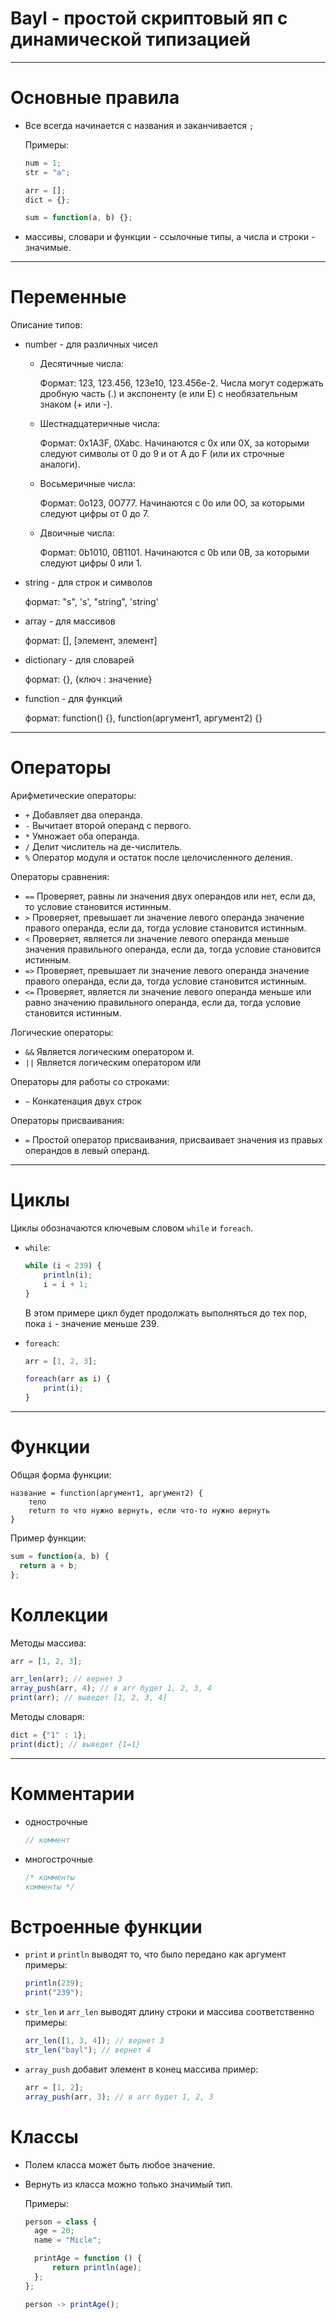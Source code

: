 # Bayl - простой скриптовый яп с динамической типизацией

---
# Основные правила

- Все всегда начинается с названия и заканчивается `;`

  Примеры:
  ```js
  num = 1;
  str = "a";
  
  arr = [];
  dict = {};
  
  sum = function(a, b) {};
  ```
  
- массивы, словари и функции - ссылочные типы, а числа и строки - значимые.
---
# Переменные

Описание типов:

- number - для различных чисел

  - Десятичные числа:

    Формат: 123, 123.456, 123e10, 123.456e-2.
    Числа могут содержать дробную часть (.) и экспоненту (e или E) с необязательным знаком (+ или -).
  
  - Шестнадцатеричные числа:
  
    Формат: 0x1A3F, 0Xabc.
    Начинаются с 0x или 0X, за которыми следуют символы от 0 до 9 и от A до F (или их строчные аналоги).
  
  - Восьмеричные числа:
  
    Формат: 0o123, 0O777.
    Начинаются с 0o или 0O, за которыми следуют цифры от 0 до 7.

  - Двоичные числа:
  
    Формат: 0b1010, 0B1101.
    Начинаются с 0b или 0B, за которыми следуют цифры 0 или 1.

- string - для строк и символов

  формат: "s", 's', "string", 'string'

- array - для массивов

  формат: [], [элемент, элемент]

- dictionary - для словарей

  формат: {}, {ключ : значение}

- function - для функций

  формат: function() {}, function(аргумент1, аргумент2) {} 
---

# Операторы

Арифметические операторы:

- `+` Добавляет два операнда.
- `-` Вычитает второй операнд с первого.
- `*` Умножает оба операнда.
- `/` Делит числитель на де-числитель.
- `%` Оператор модуля и остаток после целочисленного деления.

Операторы сравнения:

- `==` Проверяет, равны ли значения двух операндов или нет, если да, то условие становится истинным.
- `>` Проверяет, превышает ли значение левого операнда значение правого операнда, если да, тогда условие становится истинным.
- `<` Проверяет, является ли значение левого операнда меньше значения правильного операнда, если да, тогда условие становится истинным.
- `=>` Проверяет, превышает ли значение левого операнда значение правого операнда, если да, тогда условие становится истинным.
- `<=` Проверяет, является ли значение левого операнда меньше или равно значению правильного операнда, если да, тогда условие становится истинным.

Логические операторы:

- `&&` Является логическим оператором `И`.
- `||` Является логическим оператором `ИЛИ`

Операторы для работы со строками:

- `~` Конкатенация двух строк

Операторы присваивания:

- `=` Простой оператор присваивания, присваивает значения из правых операндов в левый операнд.

---

# Циклы

Циклы обозначаются ключевым словом `while` и `foreach`.
  
- `while`:
  
  ```js
  while (i < 239) {
      println(i);
      i = i + 1;
  }
  ```
  
  В этом примере цикл будет продолжать выполняться до тех пор, пока `i` - значение меньше 239.


- `foreach`:

  ```js
  arr = [1, 2, 3];
  
  foreach(arr as i) {
      print(i);
  }
  ```

---

# Функции

Общая форма функции:

```bayl
название = function(аргумент1, аргумент2) {
    тело
    return то что нужно вернуть, если что-то нужно вернуть 
}
```

Пример функции:

```js
sum = function(a, b) {
  return a + b;  
};
```

# Коллекции

Методы массива:

```js
arr = [1, 2, 3];

arr_len(arr); // вернет 3
array_push(arr, 4); // в arr будет 1, 2, 3, 4
print(arr); // выведет [1, 2, 3, 4]
```

Методы словаря:

```js
dict = {"1" : 1};
print(dict); // выведет {1=1}
```

---

# Комментарии

- однострочные
  ```js
  // коммент
  ```
- многострочные
  ```js
  /* комменты
  комменты */
  ```

# Встроенные функции

- `print` и `println` выводят то, что было передано как аргумент
  примеры:
  ```js
  println(239);
  print("239");
  ```
- `str_len` и `arr_len` выводят длину строки и массива соответственно
  примеры:
  ```js
  arr_len([1, 3, 4]); // вернет 3
  str_len("bayl"); // вернет 4
  ```
- `array_push` добавит элемент в конец массива
  пример:
  ```js
  arr = [1, 2];
  array_push(arr, 3); // в arr будет 1, 2, 3
  ```
  
# Классы

- Полем класса может быть любое значение.
- Вернуть из класса можно только значимый тип.

  Примеры:

  ```js
  person = class {
    age = 20;
    name = "Micle";

    printAge = function () {
        return println(age);
    };
  };

  person -> printAge();
  ```